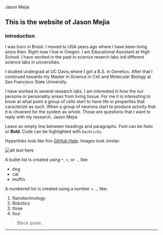 

Jason Mejia

## This is the website of Jason Mejia

### Introduction 

I was born in Brasil.
I moved to USA years ago where I have been living since then.
Right now I live in Oregon. I am Educational Assistant at High School. 
I have worked in the past in science reserch labs ind different science labs in universities.

I studied undergrad at UC Davis,where I got a B.S. in Genetics.
After that I continued towards my Master in Science in Cell and Molecular Biology at San Francisco State 
University.


I have worked in several research labs.
I am interested in how the our persona or personality arises from living tissue. For me it is interesting 
to know at what point a group of cells start to have life or properties that caracterize as such. When a group of neurons start to produce activity that it is choerent for the system as whole.
Those are questions that I want to reply with my research.
Jason Mejia

Leave an empty line between headings and paragraphs.
Font can be *Italic* or **Bold**.
Code can be highlighted with `backticks`.

Hyperlinks look like this [GitHub Help](https://help.github.com/).
Images look similar:

![alt text here](https://upload.wikimedia.org/wikipedia/commons/4/4b/Focus_ubt.jpeg)

A bullet list is created using `*`, `+`, or `-`, like:

- dog
- cat
- muffin

A numbered list is created using a number + `.`, like:

1. Nanotechnology
2. Robotics
6. three
2. four

> Block quote.

----
